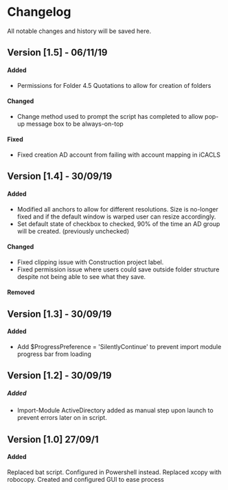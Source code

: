 
# Changelog
All notable changes and history will be saved here. 

## Version [1.5] - 06/11/19
#### Added
- Permissions for Folder 4.5 Quotations to allow for creation of folders

#### Changed
- Change method used to prompt the script has completed to allow pop-up message box to be always-on-top

#### Fixed
- Fixed creation AD account from failing with account mapping in iCACLS

## Version [1.4] - 30/09/19
#### Added
- Modified all anchors to allow for different resolutions. Size is no-longer fixed and if the default window is warped user can resize accordingly.
- Set default state of checkbox to checked, 90% of the time an AD group will be created. (previously unchecked)

#### Changed
- Fixed clipping issue with Construction project label.
- Fixed permission issue where users could save outside folder structure despite not being able to see what they save.

#### Removed

## Version [1.3] - 30/09/19
#### Added
- Add $ProgressPreference = 'SilentlyContinue' to prevent import module progress bar from loading

## Version [1.2] - 30/09/19
##### Added 
- Import-Module ActiveDirectory added as manual step upon launch to prevent errors later on in script.


## Version [1.0] 27/09/1

#### Added
Replaced bat script.
Configured in Powershell instead.
Replaced xcopy with robocopy.
Created and configured GUI to ease process




